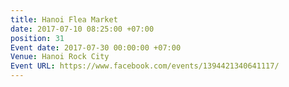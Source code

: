 ```yaml
---
title: Hanoi Flea Market
date: 2017-07-10 08:25:00 +07:00
position: 31
Event date: 2017-07-30 00:00:00 +07:00
Venue: Hanoi Rock City
Event URL: https://www.facebook.com/events/1394421340641117/
---
```


